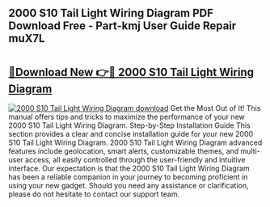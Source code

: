 ## 2000 S10 Tail Light Wiring Diagram PDF Download Free - Part-kmj User Guide Repair muX7L

# <h2><a href="http://dfn4g2.blite.top/?on=2000+S10+Tail+Light+Wiring+Diagram">🔗Download New 👉🔴 2000 S10 Tail Light Wiring Diagram</a></h2>

[![2000 S10 Tail Light Wiring Diagram download](https://i.imgur.com/lujVjoI.png)](http://dfn4g2.blite.top/?on=2000+S10+Tail+Light+Wiring+Diagram)
Get the Most Out of It! This manual offers tips and tricks to maximize the performance of your new 2000 S10 Tail Light Wiring Diagram. Step-by-Step Installation Guide This section provides a clear and concise installation guide for your new 2000 S10 Tail Light Wiring Diagram. 2000 S10 Tail Light Wiring Diagram advanced features include geolocation, smart alerts, customizable themes, and multi-user access, all easily controlled through the user-friendly and intuitive interface. Our expectation is that the 2000 S10 Tail Light Wiring Diagram has been a reliable companion in your journey to becoming proficient in using your new gadget. Should you need any assistance or clarification, please do not hesitate to contact our support team.
